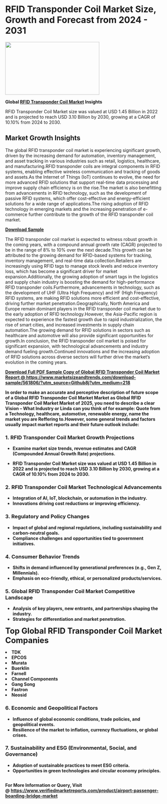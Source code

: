 <H1>RFID Transponder Coil Market Size, Growth and Forecast from 2024 - 2031</H1><img class="aligncenter size-medium wp-image-584254" src="https://thirdeyenews.in/wp-content/uploads/2024/09/Global-Market-Research-300x168.jpeg" alt="" width="300" height="168" /><p><strong>Global&nbsp;<a href="https://www.marketsizeandtrends.com/download-sample/561806/?utm_source=Github8j?utm_medium=218">RFID Transponder Coil Market</a> Insights</strong></p><p>RFID Transponder Coil Market size was valued at USD 1.45 Billion in 2022 and is projected to reach USD 3.10 Billion by 2030, growing at a CAGR of 10.10% from 2024 to 2030.</p><p><h2>Market Growth Insights</h2> <p>The global RFID transponder coil market is experiencing significant growth, driven by the increasing demand for automation, inventory management, and asset tracking in various industries such as retail, logistics, healthcare, and manufacturing.RFID transponder coils are integral components in RFID systems, enabling effective wireless communication and tracking of goods and assets.As the Internet of Things (IoT) continues to evolve, the need for more advanced RFID solutions that support real-time data processing and improve supply chain efficiency is on the rise.The market is also benefitting from advancements in RFID technology, such as the development of passive RFID systems, which offer cost-effective and energy-efficient solutions for a wide range of applications.The rising adoption of RFID technology in emerging markets and the increasing penetration of e-commerce further contribute to the growth of the RFID transponder coil market.</p> <p><strong><a href="#">Download Sample</a></strong></p> <p>The RFID transponder coil market is expected to witness robust growth in the coming years, with a compound annual growth rate (CAGR) projected to be in the range of 8% to 10% over the next decade.This growth can be attributed to the growing demand for RFID-based systems for tracking, inventory management, and real-time data collection.Retailers are increasingly using RFID tags to manage stock levels and reduce inventory loss, which has become a significant driver for market expansion.Additionally, the growing adoption of smart tags in the logistics and supply chain industry is boosting the demand for high-performance RFID transponder coils.Furthermore, advancements in technology, such as the development of UHF (Ultra High Frequency) and HF (High Frequency) RFID systems, are making RFID solutions more efficient and cost-effective, driving further market penetration.Geographically, North America and Europe remain dominant players in the RFID transponder coil market due to the early adoption of RFID technology.However, the Asia-Pacific region is expected to experience the fastest growth due to rapid industrialization, the rise of smart cities, and increased investments in supply chain automation.The growing demand for RFID solutions in sectors such as healthcare and automotive will also provide significant opportunities for growth.In conclusion, the RFID transponder coil market is poised for significant expansion, with technological advancements and industry demand fueling growth.Continued innovations and the increasing adoption of RFID solutions across diverse sectors will further drive the market’s evolution in the coming years.</p> <p><strong><a href="#"></p><p><span class=""><strong>Download Full PDF Sample Copy of Global RFID Transponder Coil Market Report</strong> @ <a href="https://www.marketsizeandtrends.com/download-sample/561806/?utm_source=Github8j?utm_medium=218" target="_blank">https://www.marketsizeandtrends.com/download-sample/561806/?utm_source=Github8j?utm_medium=218</a></span></p><p>In order to make an accurate and perceptive description of future scope of a Global&nbsp;RFID Transponder Coil Market Market as Global&nbsp;RFID Transponder Coil Market Market of 2025, you need to describe a clear Vision &ndash; What Industry or Linda can you think of for example: Quote from a Technology, healthcare, automotive, renewable energy, name the market you are Reffering to.However, some general trends and factors usually impact market reports and their future outlook include:</p><h3>1.&nbsp;<strong>RFID Transponder Coil Market Growth Projections</strong></h3><ul><li>Examine market size trends, revenue estimates and CAGR (Compounded Annual Growth Rate) projections.</li><li><p>RFID Transponder Coil Market size was valued at USD 1.45 Billion in 2022 and is projected to reach USD 3.10 Billion by 2030, growing at a CAGR of 10.10% from 2024 to 2030.</p></li></ul><h3>2.&nbsp;<strong>RFID Transponder Coil Market Technological Advancements</strong></h3><ul><li>Integration of AI, IoT, blockchain, or automation in the industry.</li><li>Innovations driving cost reductions or improving efficiency.</li></ul><h3>3.&nbsp;<strong>Regulatory and Policy Changes</strong></h3><ul><li>Impact of global and regional regulations, including sustainability and carbon-neutral goals.</li><li>Compliance challenges and opportunities tied to government initiatives.</li></ul><h3>4.&nbsp;<strong>Consumer Behavior Trends</strong></h3><ul><li>Shifts in demand influenced by generational preferences (e.g., Gen Z, Millennials).</li><li>Emphasis on eco-friendly, ethical, or personalized products/services.</li></ul><h3>5.&nbsp;<strong>Global RFID Transponder Coil Market Competitive Landscape</strong></h3><ul><li>Analysis of key players, new entrants, and partnerships shaping the industry.</li><li>Strategies for differentiation and market penetration.</li></ul><p data-pm-slice="1 1 []"><span style="color: inherit; font-family: inherit; font-size: 25px;">Top Global RFID Transponder Coil Market Companies</span></p><div class="" data-test-id=""><p><li>TDK</li><li> EPCOS</li><li> Murata</li><li> Buerklin</li><li> Farnell</li><li> Channel Components</li><li> Gang Song</li><li> Fastron</li><li> Neosid</li></p></div><h3>6.&nbsp;<strong>Economic and Geopolitical Factors</strong></h3><ul><li>Influence of global economic conditions, trade policies, and geopolitical events.</li><li>Resilience of the market to inflation, currency fluctuations, or global crises.</li></ul><h3>7.&nbsp;<strong>Sustainability and ESG (Environmental, Social, and Governance)</strong></h3><ul><li>Adoption of sustainable practices to meet ESG criteria.</li><li>Opportunities in green technologies and circular economy principles.</li></ul><h2><strong style="font-size: 14px;">For More Information or Query, Visit @&nbsp;</strong><a style="background-color: #ffffff; font-size: 14px;" href="https://www.marketsizeandtrends.com/report/rfid-transponder-coil-market/" target="_blank">https://www.verifiedmarketreports.com/product/airport-passenger-boarding-bridge-market</a></h2>